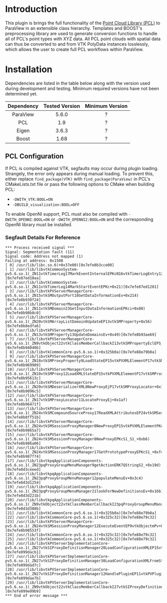 # Introduction

This plugin is brings the full functionality of the [Point Cloud Library (PCL)](http://www.pointclouds.org/) to ParaView in an extensible class hierarchy. Templates and BOOST's preprocessing library are used to generate conversion functions to handle all of PCL's point types with XYZ data. All PCL point clouds with spatial data can thus be converted to and from VTK PolyData instances losslessly, which allows the user to create full PCL workflows within ParaView.

# Installation

Dependencies are listed in the table below along with the version used during development and testing. Minimum required versions have not been determined yet.

| Dependency  | Tested Version  | Minimum Version  |
| :---------: | :-------------: | :--------------: |
| ParaView    | 5.6.0           | ?                |
| PCL         | 1.9             | ?                |
| Eigen       | 3.6.3           | ?                |
| Boost       | 1.68            | ?                |

## PCL Configuration

If PCL is compiled against VTK, segfaults may occur during plugin loading. Strangely, the error only appears during manual loading. To prevent this, either replace `find_package(VTK)` with `find_package(ParaView)` in PCL's CMakeLists.txt file or pass the following options to CMake when building PCL:

* `-DWITH_VTK:BOOL=ON`
* `-DBUILD_visualization:BOOL=OFF`

To enable OpenNI support, PCL must also be compiled with `-DWITH_OPENNI:BOOL=ON` or `-DWITH_OPENNI2:BOOL=ON` and the corresponding OpenNI library must be installed.

### Segfault Details For Reference
~~~~~
*** Process received signal ***
Signal: Segmentation fault (11)
Signal code: Address not mapped (1)
Failing at address: 0x1508
[ 0] /usr/lib/libc.so.6(+0x37e00)[0x7efe8b3cce00]
[ 1] /usr/lib/libvtkCommonSystem-pv5.6.so.1(_ZN11vtkTimerLog17MarkEventInternalEPKcN16vtkTimerLogEntry12LogEntryTypeEPS2_+0x1ea)[0x7efe87ed10aa]
[ 2] /usr/lib/libvtkCommonSystem-pv5.6.so.1(_ZN11vtkTimerLog14MarkStartEventEPKc+0x21)[0x7efe87ed1281]
[ 3] /usr/lib/libvtkPVServerManagerCore-pv5.6.so.1(_ZN15vtkSMOutputPort18GetDataInformationEv+0x214)[0x7efe8b930f24]
[ 4] /usr/lib/libvtkPVServerManagerCore-pv5.6.so.1(_ZN11vtkSMDomain23GetInputDataInformationEPKci+0x80)[0x7efe8b90b8c0]
[ 5] /usr/lib/libvtkPVServerManagerCore-pv5.6.so.1(_ZN20vtkSMArrayListDomain6UpdateEP13vtkSMProperty+0x56)[0x7efe8b8edfa6]
[ 6] /usr/lib/libvtkPVServerManagerCore-pv5.6.so.1(_ZN13vtkSMProperty13UpdateDomainsEv+0x49)[0x7efe8b93ae69]
[ 7] /usr/lib/libvtkPVServerManagerCore-pv5.6.so.1(_ZN9vtkObject22vtkClassMemberCallbackI13vtkSMPropertyEclEPS_mPv+0x3b)[0x7efe8b94040b]
[ 8] /usr/lib/libvtkCommonCore-pv5.6.so.1(+0x325b0a)[0x7efe88e79b0a]
[ 9] /usr/lib/libvtkPVServerManagerCore-pv5.6.so.1(_ZN18vtkSMProxyProperty9LoadStateEP15vtkPVXMLElementP17vtkSMProxyLocator+0x2a9)[0x7efe8b969989]
[10] /usr/lib/libvtkPVServerManagerCore-pv5.6.so.1(_ZN10vtkSMProxy12LoadXMLStateEP15vtkPVXMLElementP17vtkSMProxyLocator+0x14c)[0x7efe8b95613c]
[11] /usr/lib/libvtkPVServerManagerCore-pv5.6.so.1(_ZN20vtkSMDeserializerXML8NewProxyEjP17vtkSMProxyLocator+0x115)[0x7efe8b9096c5]
[12] /usr/lib/libvtkPVServerManagerCore-pv5.6.so.1(_ZN17vtkSMProxyLocator11LocateProxyEj+0x1af)[0x7efe8b96471f]
[13] /usr/lib/libvtkPVServerManagerCore-pv5.6.so.1(_ZN24vtkSMCompoundSourceProxy17ReadXMLAttributesEP24vtkSMSessionProxyManagerP15vtkPVXMLElement+0x27b)[0x7efe8b8ff51b]
[14] /usr/lib/libvtkPVServerManagerCore-pv5.6.so.1(_ZN24vtkSMSessionProxyManager8NewProxyEP15vtkPVXMLElementPKcS3_S3_+0x2c7)[0x7efe8b9865a7]
[15] /usr/lib/libvtkPVServerManagerCore-pv5.6.so.1(_ZN24vtkSMSessionProxyManager8NewProxyEPKcS1_S1_+0xb6)[0x7efe8b986a06]
[16] /usr/lib/libvtkPVServerManagerCore-pv5.6.so.1(_ZN24vtkSMSessionProxyManager17GetPrototypeProxyEPKcS1_+0xf4)[0x7efe8b987f74]
[17] /usr/lib/libvtkpqApplicationComponents-pv5.6.so.1(_ZN23pqProxyGroupMenuManager9getActionERK7QStringS2_+0x19d)[0x7efe8d3ceeed]
[18] /usr/lib/libvtkpqApplicationComponents-pv5.6.so.1(_ZN23pqProxyGroupMenuManager12populateMenuEv+0x3c4)[0x7efe8d3d1254]
[19] /usr/lib/libvtkpqApplicationComponents-pv5.6.so.1(_ZN23pqProxyGroupMenuManager21lookForNewDefinitionsEv+0x16b)[0x7efe8d3d221b]
[20] /usr/lib/libvtkpqApplicationComponents-pv5.6.so.1(_ZN9vtkObject22vtkClassMemberCallbackI23pqProxyGroupMenuManagerEclEPS_mPv+0x3b)[0x7efe8d3d388b]
[21] /usr/lib/libvtkCommonCore-pv5.6.so.1(+0x325b0a)[0x7efe88e79b0a]
[22] /usr/lib/libvtkCommonCore-pv5.6.so.1(+0x325c32)[0x7efe88e79c32]
[23] /usr/lib/libvtkPVServerManagerCore-pv5.6.so.1(_ZN24vtkSMSessionProxyManager12ExecuteEventEP9vtkObjectmPv+0x15f)[0x7efe8b98553f]
[24] /usr/lib/libvtkCommonCore-pv5.6.so.1(+0x325c32)[0x7efe88e79c32]
[25] /usr/lib/libvtkCommonCore-pv5.6.so.1(+0x325c32)[0x7efe88e79c32]
[26] /usr/lib/libvtkPVServerImplementationCore-pv5.6.so.1(_ZN27vtkSIProxyDefinitionManager20LoadConfigurationXMLEP15vtkPVXMLElementb+0x2f1)[0x7efe899dacb1]
[27] /usr/lib/libvtkPVServerImplementationCore-pv5.6.so.1(_ZN27vtkSIProxyDefinitionManager30LoadConfigurationXMLFromStringEPKcb+0x6c)[0x7efe899dad7c]
[28] /usr/lib/libvtkPVServerImplementationCore-pv5.6.so.1(_ZN27vtkSIProxyDefinitionManager12HandlePluginEP11vtkPVPlugin+0xdb)[0x7efe899dae7b]
[29] /usr/lib/libvtkPVServerImplementationCore-pv5.6.so.1(_ZN9vtkObject22vtkClassMemberCallbackI27vtkSIProxyDefinitionManagerEclEPS_mPv+0x69)[0x7efe899e09b9]
*** End of error message ***
~~~~~

